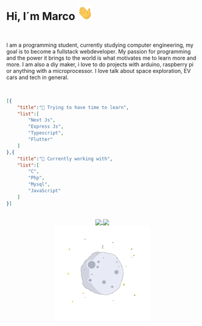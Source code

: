 <h1>Hi, I´m Marco <img src="./assets/hi.gif" width="40px"></h1>
<br>

I am a programming student, currently studying computer engineering, my goal is to become a fullstack webdeveloper. My passion for programming and the power it brings to the world is what motivates me to learn more and more.
I am also a diy maker, i love to do projects with arduino, raspberry pi or anything with a microprocessor. I love talk about space exploration, EV cars and tech in general.

<br>


```json
[{
    "title":"📖 Trying to have time to learn",
    "list":[
        "Next Js",
        "Express Js",
        "Typescript",
        "Flutter"
    ]
},{
    "title":"📖 Currently working with",
    "list":[
        "C",
        "Php",
        "Mysql",
        "JavaScript"
    ]
}] 
```

<br>

<div align="center">
<a href="#">
  <img align="center" src="https://github-readme-stats.vercel.app/api?username=marco-porto&theme=github_dark&include_all_commits=true" 
  height="145em"/>
</a>
<a href="#">
  <img align="center" src="https://github-readme-stats.vercel.app/api/top-langs/?username=marco-porto&layout=compact&theme=github_dark" height="145em"/>
</a>
</div>

<div align="center">
    <img width="50%" src="./assets/animation.gif">
</div>

